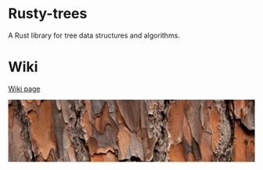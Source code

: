 # Rusty-trees
A Rust library for tree data structures and algorithms.

# Wiki
[Wiki page](https://github.com/izzys/Rusty-trees/wiki)


![alt text](https://github.com/izzys/Rusty-trees/blob/master/rusty-tree.jpg)


